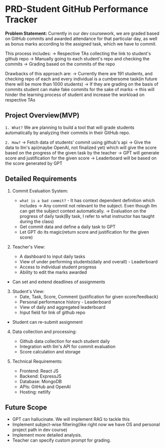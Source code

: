 # PRD-Student GitHub Performance Tracker

**Problem Statement:** Currently in our dev coursework, we are graded based on GitHub commits and awarded attendance for that particular day, as well as bonus marks according to the assigned task, which we have to commit.

This process includes:
-> Respective TAs collecting the link to student's github repo
-> Manually going to each student's repo and checking the commits
-> Grading based on the commits of the repo

Drawbacks of this approach are:
-> Currently there are 191 students, and checking repo of each and every individual is a cumbersome task(in future there will be more than 1000 students)
-> If they are grading on the basis of commits student can make fake commits for the sake of marks
-> this will hinder the learning process of student and increase the workload on respective TAs

## Project Overview(MVP)

`1. What?`
We are planning to build a tool that will grade students automatically by analyzing their commits in their GitHub repo.

`2. How?`
-> Fetch data of students' commit using github's api
-> Give the data to llm's api(maybe OpenAI, not finalized yet) which will give the score based on the progress of the given task by the teacher
-> GPT will generate score and justification for the given score 
-> Leaderboard will be based on the score generated by GPT

## Detailed Requirements

1. Commit Evaluation System:
	-  `what is a bad commit?` - It has context dependent definition which includes 
		-> Any commit not relevant to the subject. Even though llm can get the subject context automatically.
		-> Evaluation on the progress of daily task(By task, I refer to what instructor has taught during the class)
	- Get commit data and define a daily task to GPT
	- Let GPT do its magic(return score and justification for the given score)

2. Teacher's View:
	- A dashboard to input daily tasks
	- View of under performing students(daily and overall) - Leaderboard
	- Access to individual student progress
	- Ability to edit the marks awarded
 - Can set and extend deadlines of assignments

3. Student's View:
	- Date, Task, Score, Comment (justification for given score/feedback)
	- Personal performance history - Leaderboard
	- View of daily and aggregated leaderboard
	- Input field for link of github repo
 - Student can re-submit assignment

4. Data collection and processing:
	- Github data collection for each student daily
	- Integration with llm's API for commit evaluation
	- Score calculation and storage

5. Technical Requirements:
	- Frontend: React JS
	- Backend: ExpressJS
	- Database: MongoDB
	- APIs: GitHub and OpenAI
	- Hosting: netlify

## Future Scope
- GPT can hallucinate. We will implement RAG to tackle this
- Implement subject-wise filtering(like right now we have OS and personal project path in dev course)
- Implement more detailed analysis.
- Teacher can specify custom prompt for grading.


